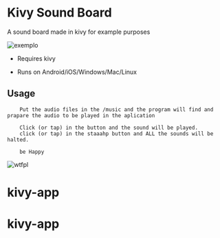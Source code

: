 # Kivy Sound Board

A sound board made in kivy for example purposes

![exemplo](http://i.imgur.com/k2JgkeT.gif)

- Requires kivy

- Runs on Android/iOS/Windows/Mac/Linux

## Usage

        Put the audio files in the /music and the program will find and prapare the audio to be played in the aplication
        
        Click (or tap) in the button and the sound will be played.
        click (or tap) in the staaahp button and ALL the sounds will be halted.
        
        be Happy
        

![wtfpl](http://www.wtfpl.net/wp-content/uploads/2012/12/wtfpl-badge-1.png)
# kivy-app
# kivy-app
